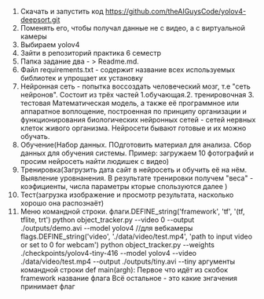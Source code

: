 1. Скачать и запустить код https://github.com/theAIGuysCode/yolov4-deepsort.git <br>
2. Поменять его, чтобы получал данные не с видео, а с виртуальной камеры <br>
3. Выбираем yolov4 <br>
4. Зайти в репозиторий практика 6 семестр <br>
5. Папка задание два - > Readme.md. <br>
6. Файл requirements.txt - содержит название всех используемых библиотек и упрощает их установку <br>
7. Нейронная сеть - попытка воссоздать человеческий мозг, т.е "сеть нейронов". Состоит из трёх частей 1.обучающая.2. тренировочная 3. тестовая Математическая модель, а также её программное или аппаратное воплощение, построенная по принципу организации и функционирования биологических нейронных сетей - сетей нервных клеток живого организма. Нейросети бывают готовые и их можно обучать. <br>
8. Обучение(Набор данных. ПОдготовить материал для анализа. Сбор данных для обучения системы. Пример: загружаем 10 фотографий и просим нейросеть найти людишек с видео)
9. Тренировка(Загрузить дата сайт в нейросеть и обучить её на нём. Выявление уровнанения. В результате тренировки получем "веса" - коэфициенты, числа параметры кторые спользуются далее ) <br>
10. Тест(загрузка изображение и просмотр результата, насколько хорошо она распознаёт) <br>
11. Меню командной строки. флаги.DEFINE_string('framework', 'tf', '(tf, tflite, trt') python object_tracker.py --video 0 --output ./outputs/demo.avi --model yolov4 //для вебкамеры flags.DEFINE_string('video', './data/video/test.mp4', 'path to input video or set to 0 for webcam') python object_tracker.py --weights ./checkpoints/yolov4-tiny-416 --model yolov4 --video ./data/video/test.mp4 --output ./outputs/tiny.avi --tiny аргументы командной строки def main(argh): Первое что идёт из скобок framework название флага Всё остальное - это какие знгачения принимает флаг
